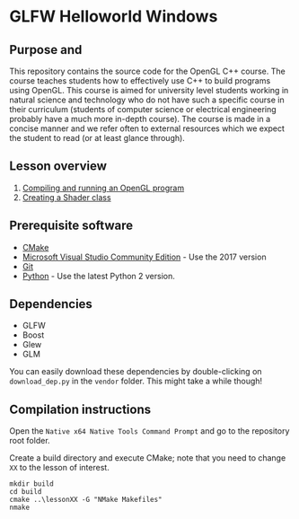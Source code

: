 # GLFW Helloworld Windows

## Purpose and
This repository contains the source code for the OpenGL C++ course. The course teaches students how to effectively use C++ to build programs using OpenGL. This course is aimed for university level students working in natural science and technology who do not have such a specific course in their curriculum (students of computer science or electrical engineering probably have a much more in-depth course). The course is made in a concise manner and we refer often to external resources which we expect the student to read (or at least glance through).

## Lesson overview
1. [Compiling and running an OpenGL program](lesson01/README.md)
2. [Creating a Shader class](lesson02/README.md)

## Prerequisite software
* [CMake](https://cmake.org/download/)
* [Microsoft Visual Studio Community Edition](https://visualstudio.microsoft.com/downloads/) - Use the 2017 version
* [Git](https://git-scm.com/download/win)
* [Python](https://www.python.org/downloads/) - Use the latest Python 2 version.

## Dependencies
* GLFW
* Boost
* Glew
* GLM

You can easily download these dependencies by double-clicking on `download_dep.py` in the `vendor` folder. This might take a while though!

## Compilation instructions
Open the `Native x64 Native Tools Command Prompt` and go to the repository root folder.

Create a build directory and execute CMake; note that you need to change `XX` to the lesson of interest.

```
mkdir build
cd build
cmake ..\lessonXX -G "NMake Makefiles"
nmake
```
